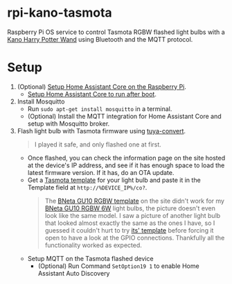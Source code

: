 # rpi-kano-tasmota
Raspberry Pi OS service to control Tasmota RGBW flashed light bulbs with a [Kano Harry Potter Wand](https://kano.me/us/store/products/coding-wand) using Bluetooth and the MQTT protocol.

# Setup

1. (Optional) [Setup Home Assistant Core on the Raspberry Pi](https://www.home-assistant.io/docs/installation/raspberry-pi/).
   - [Setup Home Assistant Core to run after boot](https://community.home-assistant.io/t/autostart-using-systemd/199497).
2. Install Mosquitto
   - Run `sudo apt-get install mosquitto` in a terminal.
   - (Optional) Install the MQTT integration for Home Assistant Core and setup with Mosquitto broker.
3. Flash light bulb with Tasmota firmware using [tuya-convert](https://github.com/ct-Open-Source/tuya-convert).
   > I played it safe, and only flashed one at first.
   - Once flashed, you can check the information page on the site hosted at the device's IP address, and see if it has enough space to load the latest firmware version. If it has, do an OTA update.
   - Get a [Tasmota template](https://templates.blakadder.com/bulb.html) for your light bulb and paste it in the Template field at `http://%DEVICE_IP%/co?`.
     > The [BNeta GU10 RGBW template](https://templates.blakadder.com/bneta_IO-WIFI-GU10S.html) on the site didn't work for my [BNeta GU10 RGBW 6W](https://www.builders.co.za/Fasteners-Fixtures-%26-Security/Security/Electronic-Security/Bneta-GU10-Smart-Multi-Wifi-LED-Bulb-%286W%29/p/000000000000705676) light bulbs, the picture doesn't even look like the same model. I saw a picture of another light bulb that looked almost exactly the same as the ones I have, so I guessed it couldn't hurt to try [its' template](https://templates.blakadder.com/brilliantsmart_20888.html) before forcing it open to have a look at the GPIO connections. Thankfully all the functionality worked as expected.
   - Setup MQTT on the Tasmota flashed device
     - (Optional) Run Command `SetOption19 1` to enable Home Assistant Auto Discovery 